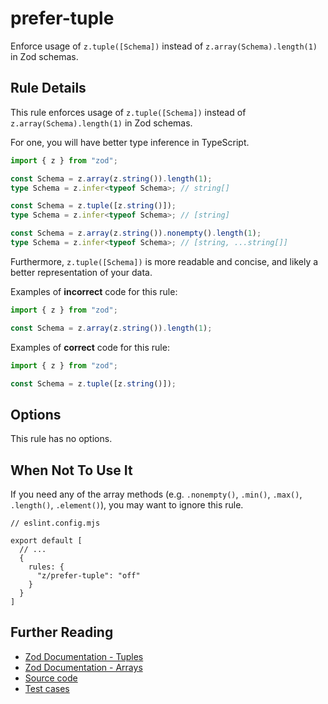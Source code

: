 # prefer-tuple

Enforce usage of `z.tuple([Schema])` instead of `z.array(Schema).length(1)` in
Zod schemas.

## Rule Details

This rule enforces usage of `z.tuple([Schema])` instead of
`z.array(Schema).length(1)` in Zod schemas.

For one, you will have better type inference in TypeScript.

```ts
import { z } from "zod";

const Schema = z.array(z.string()).length(1);
type Schema = z.infer<typeof Schema>; // string[]

const Schema = z.tuple([z.string()]);
type Schema = z.infer<typeof Schema>; // [string]

const Schema = z.array(z.string()).nonempty().length(1);
type Schema = z.infer<typeof Schema>; // [string, ...string[]]
```

Furthermore, `z.tuple([Schema])` is more readable and concise, and likely a
better representation of your data.

Examples of **incorrect** code for this rule:

```ts
import { z } from "zod";

const Schema = z.array(z.string()).length(1);
```

Examples of **correct** code for this rule:

```ts
import { z } from "zod";

const Schema = z.tuple([z.string()]);
```

## Options

This rule has no options.

## When Not To Use It

If you need any of the array methods (e.g. `.nonempty()`, `.min()`, `.max()`,
`.length()`, `.element()`), you may want to ignore this rule.

```jsonc
// eslint.config.mjs

export default [
  // ...
  {
    rules: {
      "z/prefer-tuple": "off"
    }
  }
]
```

## Further Reading

- [Zod Documentation - Tuples](https://zod.dev/?id=tuples)
- [Zod Documentation - Arrays](https://zod.dev/?id=arrays)
- [Source code](../../src/rules/prefer-tuple.ts)
- [Test cases](../../src/rules/prefer-tuple.test.ts)
